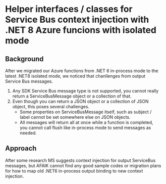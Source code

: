 # Helper interfaces / classes for Service Bus context injection with .NET 8 Azure funcions with isolated mode
## Background
After we migrated our Azure functions from .NET 6 in-process mode to the latest .NET8 isolated mode, we noticed that chanllenges from output Service Bus messages.
1. Any SDK Service Bus message type is not supported, you cannot really return a ServiceBusMessage object or a collection of that.
2. Even though you can return a JSON object or a collection of JSON object, this poses several challenges.
   - Some properties on ServiceBusMessage itself, such as subject / label cannot be set somewhere else on JSON objects.
   - All messages will return all at once while a function is completed, you cannot call flush like in-process mode to send messages as needed.
## Approach
After some research MS suggests context injection for output ServiceBus messages, but AFAIK cannot find any good sample codes or migration plans for how to map old .NET6 in-process output binding to new context injection.


